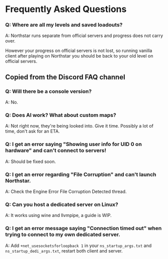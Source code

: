 # Frequently Asked Questions

### Q: Where are all my levels and saved loadouts?
A: Northstar runs separate from official servers and progress does not carry over.

However your progress on official servers is not lost, so running vanilla client after playing on Northstar you should be back to your old level on official servers.

## Copied from the Discord FAQ channel

### Q: Will there be a console version?
A: No.

### Q: Does AI work? What about custom maps?
A: Not right now, they're being looked into. Give it time. Possibly a lot of time, don't ask for an ETA.

### Q: I get an error saying "Showing user info for UID 0 on hardware" and can't connect to servers!
A: Should be fixed soon.

### Q: I get an error regarding "File Corruption" and can't launch Northstar.
A: Check the 
Engine Error File Corruption Detected thread.

### Q: Can you host a dedicated server on Linux?
A: It works using wine and llvmpipe, a guide is WIP. 

### Q: I get an error message saying "Connection timed out" when trying to connect to my own dedicated server.
A: Add `+net_usesocketsforloopback 1` in your `ns_startup_args.txt` and `ns_startup_dedi_args.txt`, restart both client and server. 
